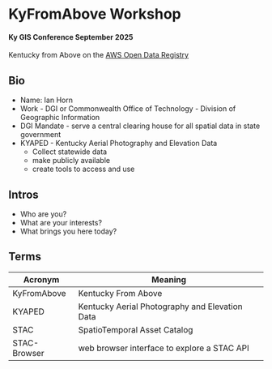 # KyFromAbove Workshop

#### Ky GIS Conference September 2025

Kentucky from Above on the [AWS Open Data Registry](https://registry.opendata/kyfromabove/)

## Bio

- Name: Ian Horn
- Work - DGI or Commonwealth Office of Technology - Division of Geographic Information
- DGI Mandate - serve a central clearing house for all spatial data in state government
- KYAPED - Kentucky Aerial Photography and Elevation Data
  - Collect statewide data
  - make publicly available
  - create tools to access and use

## Intros

- Who are you?
- What are your interests?
- What brings you here today?

## Terms

| Acronym       |  Meaning |
| ------------- | -------- |
| KyFromAbove   | Kentucky From Above                            |
| KYAPED        | Kentucky Aerial Photography and Elevation Data |
| STAC          |SpatioTemporal Asset Catalog                    |
| STAC-Browser  | web browser interface to explore a STAC API    |

